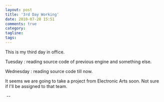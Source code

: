 ```yaml
---
layout: post
title: '3rd Day Working'
date: 2010-07-28 15:51
comments: true
category: 
tagline: 
tags:
---
```

    

This is my third day in office. 

  

Tuesday : reading source code of previous engine and something else. 

Wednesday : reading source code till now.

  

It seems we are going to take a project from Electronic Arts soon. Not
sure if I'll be assigned to that team.

  

 --

